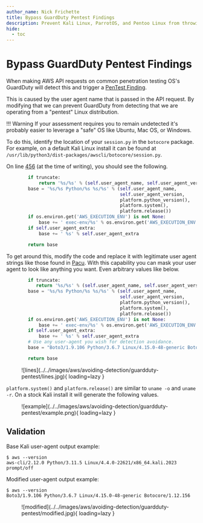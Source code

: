 ```yaml
---
author_name: Nick Frichette
title: Bypass GuardDuty Pentest Findings
description: Prevent Kali Linux, ParrotOS, and Pentoo Linux from throwing GuardDuty alerts by modifying the User Agent string.
hide:
  - toc
---
```


# Bypass GuardDuty Pentest Findings

When making AWS API requests on common penetration testing OS's GuardDuty will detect this and trigger a [PenTest Finding](https://docs.aws.amazon.com/guardduty/latest/ug/guardduty_finding-types-iam.html#pentest-iam-kalilinux).

This is caused by the user agent name that is passed in the API request. By modifying that we can prevent GuardDuty from detecting that we are operating from a "pentest" Linux distribution.

!!! Warning
    If your assessment requires you to remain undetected it's probably easier to leverage a "safe" OS like Ubuntu, Mac OS, or Windows.

To do this, identify the location of your ```session.py``` in the ```botocore``` package. For example, on a default Kali Linux install it can be found at ```/usr/lib/python3/dist-packages/awscli/botocore/session.py```.

On line [456](https://github.com/boto/botocore/blob/7de36c07ecec503f588ac27658b1795e83b67b75/botocore/session.py#L456) (at the time of writing), you should see the following.

``` py
        if truncate:
            return '%s/%s' % (self.user_agent_name, self.user_agent_version)
        base = '%s/%s Python/%s %s/%s' % (self.user_agent_name,
                                          self.user_agent_version,
                                          platform.python_version(),
                                          platform.system(),
                                          platform.release())
        if os.environ.get('AWS_EXECUTION_ENV') is not None:
            base += ' exec-env/%s' % os.environ.get('AWS_EXECUTION_ENV')
        if self.user_agent_extra:
            base += ' %s' % self.user_agent_extra

        return base
```

To get around this, modify the code and replace it with legitimate user agent strings like those found in [Pacu](https://github.com/RhinoSecurityLabs/pacu/blob/master/pacu/user_agents.txt). With this capability you can mask your user agent to look like anything you want. Even arbitrary values like below.

``` py hl_lines="12 13"
        if truncate:
           return '%s/%s' % (self.user_agent_name, self.user_agent_version)
        base = '%s/%s Python/%s %s/%s' % (self.user_agent_name,
                                          self.user_agent_version,
                                          platform.python_version(),
                                          platform.system(),
                                          platform.release())
        if os.environ.get('AWS_EXECUTION_ENV') is not None:
            base += ' exec-env/%s' % os.environ.get('AWS_EXECUTION_ENV')
        if self.user_agent_extra:
            base += ' %s' % self.user_agent_extra
        # Use any user-agent you wish for detection avoidance.
        base = "Boto3/1.9.106 Python/3.6.7 Linux/4.15.0-48-generic Botocore/1.12.156"

        return base
```

<figure markdown>
  ![lines](../../images/aws/avoiding-detection/guardduty-pentest/lines.jpg){ loading=lazy }
</figure>

```platform.system()``` and ```platform.release()``` are similar to ```uname -o``` and ```uname -r```. On a stock Kali install it will generate the following values.

<figure markdown>
  ![example](../../images/aws/avoiding-detection/guardduty-pentest/example.png){ loading=lazy }
</figure>

## Validation

Base Kali user-agent output example:

```
$ aws --version
aws-cli/2.12.0 Python/3.11.5 Linux/4.4.0-22621/x86_64.kali.2023 prompt/off
``` 

Modified user-agent output example:

```
$ aws --version
Boto3/1.9.106 Python/3.6.7 Linux/4.15.0-48-generic Botocore/1.12.156
```

<figure markdown>
  ![modified](../../images/aws/avoiding-detection/guardduty-pentest/modified.jpg){ loading=lazy }
</figure>